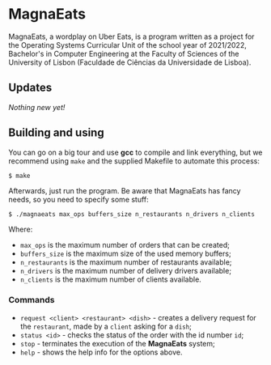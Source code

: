 # MagnaEats
MagnaEats, a wordplay on Uber Eats, is a program written as a project for the Operating Systems Curricular Unit of the school year of 2021/2022, Bachelor's in Computer Engineering at the Faculty of Sciences of the University of Lisbon (Faculdade de Ciências da Universidade de Lisboa).
## Updates
_Nothing new yet!_
## Building and using
You can go on a big tour and use **gcc** to compile and link everything, but we recommend using `make` and the supplied Makefile to automate this process:
```
$ make
```
Afterwards, just run the program. Be aware that MagnaEats has fancy needs, so you need to specify some stuff:
```
$ ./magnaeats max_ops buffers_size n_restaurants n_drivers n_clients
```
Where:
- `max_ops` is the maximum number of orders that can be created;
- `buffers_size` is the maximum size of the used memory buffers;
- `n_restaurants` is the maximum number of restaurants available;
- `n_drivers` is the maximum number of delivery drivers available;
- `n_clients` is the maximum number of clients available.
### Commands
- `request <client> <restaurant> <dish>` - creates a delivery request for the `restaurant`, made by a `client` asking for a `dish`;
- `status <id>` - checks the status of the order with the id number `id`;
- `stop` - terminates the execution of the **MagnaEats** system;
- `help` - shows the help info for the options above.
